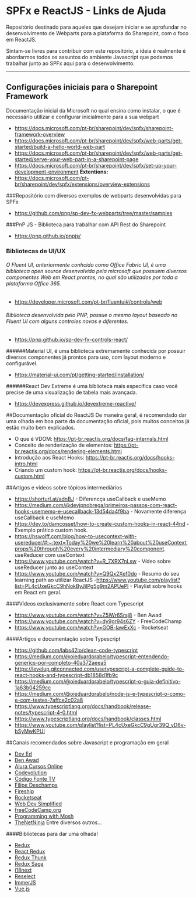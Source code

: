 # SPFx e ReactJS - Links de Ajuda
Repositório destinado para aqueles que desejam iniciar e se aprofundar no desenvolvimento de Webparts para a plataforma do Sharepoint, com o foco em ReactJS.

Sintam-se livres para contribuir com este repositório, a ideia é realmente é abordarmos todos os assuntos do ambiente Javascript que podemos trabalhar junto ao SPFx aqui para o desenvolvimento.

------------

## Configurações iniciais para o Sharepoint Framework
Documentação inicial da Microsoft no qual ensina como instalar, o que é necessário utilizar e configurar inicialmente para a sua webpart
- https://docs.microsoft.com/pt-br/sharepoint/dev/spfx/sharepoint-framework-overview
- https://docs.microsoft.com/pt-br/sharepoint/dev/spfx/web-parts/get-started/build-a-hello-world-web-part
- https://docs.microsoft.com/pt-br/sharepoint/dev/spfx/web-parts/get-started/serve-your-web-part-in-a-sharepoint-page
- https://docs.microsoft.com/pt-br/sharepoint/dev/spfx/set-up-your-development-environment
**Extentions:**
- https://docs.microsoft.com/pt-br/sharepoint/dev/spfx/extensions/overview-extensions

###Repositório com diversos exemplos de webparts desenvolvidas para SPFx
- https://github.com/pnp/sp-dev-fx-webparts/tree/master/samples

###PnP JS - Biblioteca para trabalhar com API Rest do Sharepoint
- https://pnp.github.io/pnpjs/

### Bibliotecas de UI/UX
###### O Fluent UI, anteriormente conhcido como Office Fabric UI, é uma biblioteca open source desenvolvida pela microsoft que possuem diversos componentes Web em React prontos, no qual são utilizados por toda a plataforma Office 365.
- https://developer.microsoft.com/pt-br/fluentui#/controls/web

###### Biblioteca desenvolvida pelo PNP, possue o mesmo layout baseado no Fluent UI com alguns controles novos e diferentes.
- https://pnp.github.io/sp-dev-fx-controls-react/

######Material UI, é uma biblioteca extremamente conhecida por possuir diversos componentes já prontos para uso, com layout moderno e configurável.
- https://material-ui.com/pt/getting-started/installation/

######React  Dev Extreme é uma biblioteca mais específica caso você precise de uma visualização de tabela mais avançada.
- https://devexpress.github.io/devextreme-reactive/

##Documentação oficial do ReactJS
De maneira geral, é recomendado dar uma olhada em boa parte da documentação oficial, pois muitos conceitos já estão muito bem explicados.
  
-   O que é VDOM:
  https://pt-br.reactjs.org/docs/faq-internals.html
- Conceito de renderização de elementos:
https://pt-br.reactjs.org/docs/rendering-elements.html
- Introdução aos React Hooks:
 https://pt-br.reactjs.org/docs/hooks-intro.html
- Criando um custom hook:
 https://pt-br.reactjs.org/docs/hooks-custom.html
 
##Artigos e vídeos sobre tópicos intermediários 
- https://shorturl.at/adnBJ - Diferencça useCallback e useMemo
-  https://medium.com/@devjpnobrega/primeiros-passos-com-react-hooks-usememo-e-usecallback-13d54da4f9ba - Novamente diferença useCallback e useMemo
- https://dev.to/damcosset/how-to-create-custom-hooks-in-react-44nd - Exemplo prático custom hook.
- https://hswolff.com/blog/how-to-usecontext-with-usereducer/#:~:text=Today%20we%20learn%20about%20useContext,props%20through%20every%20intermediary%20component. useReducer com useContext
- https://www.youtube.com/watch?v=R_7XRX7nLsw - Vídeo sobre useReducer junto ao useContext
- https://www.youtube.com/watch?v=Q9Qx2Xef0do - Resumo do seu learning path ao utilizar ReactJS
-https://www.youtube.com/playlist?list=PL4cUxeGkcC9hNokByJilPg5g9m2APUePI - Playlist sobre hooks em React em geral.

####Vídeos exclusivamente sobre React com Typescript
- https://www.youtube.com/watch?v=Z5iWr6Srsj8 - Ben Awad
- https://www.youtube.com/watch?v=dy9gr94s6ZY - FreeCodeChamp
- https://www.youtube.com/watch?v=GOB-lawExXc - Rocketseat

####Artigos e documentação sobre Typescript
- https://github.com/labs42io/clean-code-typescript
- https://medium.com/@oieduardorabelo/typescript-entendendo-generics-por-completo-40a372aeea5
- https://levelup.gitconnected.com/usetypescript-a-complete-guide-to-react-hooks-and-typescript-db1858d1fb9c
- https://medium.com/@oieduardorabelo/typescript-o-guia-definitivo-1a63b04259cc
- https://medium.com/@oieduardorabelo/node-js-e-typescript-o-como-e-com-testes-7affce2c02a8
- https://www.typescriptlang.org/docs/handbook/release-notes/typescript-4-0.html
- https://www.typescriptlang.org/docs/handbook/classes.html
- https://www.youtube.com/playlist?list=PL4cUxeGkcC9gUgr39Q_yD6v-bSyMwKPUI

##Canais recomendados sobre Javascript e programação em geral
- [Dev Ed](https://www.youtube.com/channel/UClb90NQQcskPUGDIXsQEz5Q)
- [Ben Awad](https://www.youtube.com/channel/UC-8QAzbLcRglXeN_MY9blyw "Ben Awad")
- [Alura Cursos Online](https://www.youtube.com/channel/UCo7EHzKF2zDFWszw7Dg4mPw)
- [Codevolution](https://www.youtube.com/channel/UC80PWRj_ZU8Zu0HSMNVwKWw)
- [Código Fonte TV](https://www.youtube.com/channel/UCFuIUoyHB12qpYa8Jpxoxow)
- [Filipe Deschamps ](https://www.youtube.com/channel/UCU5JicSrEM5A63jkJ2QvGYw)
- [Fireship](https://www.youtube.com/channel/UCsBjURrPoezykLs9EqgamOA)
- [Rocketseat](https://www.youtube.com/channel/UCSfwM5u0Kce6Cce8_S72olg)
- [Web Dev Simplified ](https://www.youtube.com/channel/UCFbNIlppjAuEX4znoulh0Cw)
- [freeCodeCamp.org ](https://www.youtube.com/channel/UC8butISFwT-Wl7EV0hUK0BQ)
- [Programming with Mosh](https://www.youtube.com/channel/UCWv7vMbMWH4-V0ZXdmDpPBA)
- [TheNetNinja](https://www.youtube.com/c/TheNetNinja)
Entre diversos outros...

####Bibliotecas para dar uma olhada!
- [Redux](https://redux.js.org/ "Redux")
- [React Redux](https://react-redux.js.org/)
- [Redux Thunk](https://github.com/reduxjs/redux-thunk)
- [Redux Saga](https://redux-saga.js.org/)
- [i18next](https://www.i18next.com/)
- [Reselect](https://github.com/reduxjs/reselect)
- [ImmerJS](https://github.com/immerjs/immer)
- [Vue.js](https://vuejs.org/)
